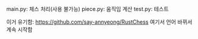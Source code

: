 main.py: 체스 처리(사용 불가능)
piece.py: 움직임 계산
test.py: 테스트

이거 유기함: https://github.com/say-annyeong/RustChess 여기서 언어 바뀌서 계속 시작함
